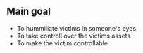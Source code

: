 ## Main goal
- To hummiliate victims in someone's eyes
- To take controll over the victims assets
- To make the victim controllable